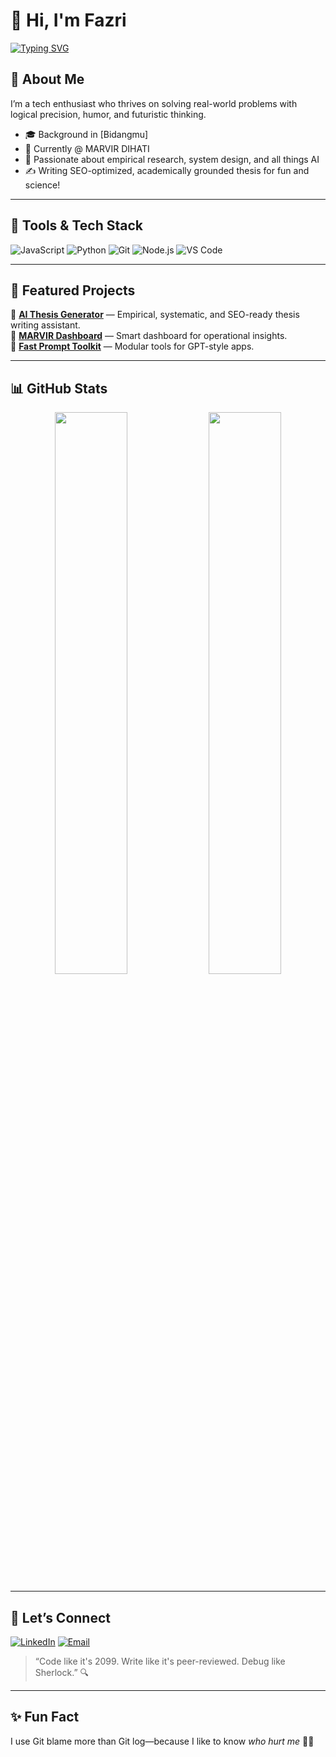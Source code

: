 # 👋 Hi, I'm Fazri

[![Typing SVG](https://readme-typing-svg.herokuapp.com/?lines=Empirical+Thinker;Systematic+Problem+Solver;Fast+Coder+%F0%9F%9A%80)](https://git.io/typing-svg)

## 🚀 About Me
I’m a tech enthusiast who thrives on solving real-world problems with logical precision, humor, and futuristic thinking.

- 🎓 Background in [Bidangmu]
- 💼 Currently @ MARVIR DIHATI
- 🧠 Passionate about empirical research, system design, and all things AI
- ✍️ Writing SEO-optimized, academically grounded thesis for fun and science!

---

## 🔧 Tools & Tech Stack
![JavaScript](https://img.shields.io/badge/-JavaScript-05122A?style=flat&logo=javascript)
![Python](https://img.shields.io/badge/-Python-05122A?style=flat&logo=python)
![Git](https://img.shields.io/badge/-Git-05122A?style=flat&logo=git)
![Node.js](https://img.shields.io/badge/-Node.js-05122A?style=flat&logo=node.js)
![VS Code](https://img.shields.io/badge/-VS%20Code-05122A?style=flat&logo=visual-studio-code)

---

## 🧩 Featured Projects
🔹 [**AI Thesis Generator**](https://github.com/username/thesis-gen) — Empirical, systematic, and SEO-ready thesis writing assistant.  
🔹 [**MARVIR Dashboard**](https://github.com/username/marvir-dashboard) — Smart dashboard for operational insights.  
🔹 [**Fast Prompt Toolkit**](https://github.com/username/prompt-toolkit) — Modular tools for GPT-style apps.  

---

## 📊 GitHub Stats
<p align="center">
  <img src="https://github-readme-stats.vercel.app/api?username=fazrinugraha579&show_icons=true&theme=radical" width="48%" />
  <img src="https://github-readme-streak-stats.herokuapp.com?user=fazrinugraha579&theme=radical&date_format=M%20j%5B%2C%20Y%5D" width="48%" />
</p>

---

## 🤝 Let’s Connect
[![LinkedIn](https://img.shields.io/badge/LinkedIn-blue?style=flat&logo=linkedin)](https://linkedin.com/in/username)
[![Email](https://img.shields.io/badge/Email-fazrinugraha579@gmail.com-red)](mailto:fazrinugraha579@gmail.com)

> “Code like it's 2099. Write like it's peer-reviewed. Debug like Sherlock.” 🔍

---

## ✨ Fun Fact
I use Git blame more than Git log—because I like to know *who hurt me* 🤖💔
